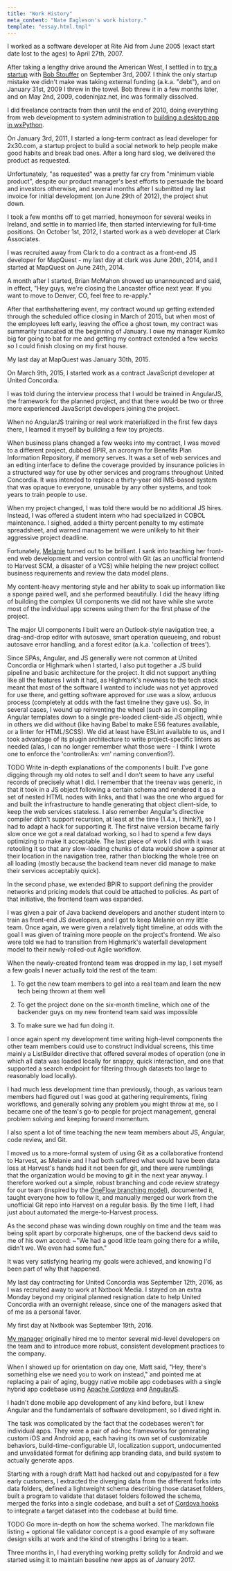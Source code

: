 ```yaml
---
title: "Work History"
meta_content: "Nate Eagleson's work history."
template: "essay.html.tmpl"
---
```


I worked as a software developer at Rite Aid from June 2005 (exact start date
lost to the ages) to April 27th, 2007.

After taking a lengthy drive around the American West, I settled in to [try a
startup](http://www.codeninjaz.net) with [Bob
Stouffer](https://www.bobandkellystouffer.com/) on September 3rd, 2007. I think
the only startup mistake we didn't make was taking external funding (a.k.a.
"debt"), and on January 31st, 2009 I threw in the towel. Bob threw it in a few
months later, and on May 2nd, 2009, codeninjaz.net, inc was formally dissolved.

I did freelance contracts from then until the end of 2010, doing everything
from web development to system administration to [building a desktop app in
wxPython](/work/projects/illuminations).

On January 3rd, 2011, I started a long-term contract as lead developer for
2x30.com, a startup project to build a social network to help people make good
habits and break bad ones. After a long hard slog, we delivered the product as
requested.

Unfortunately, "as requested" was a pretty far cry from "minimum viable
product", despite our product manager's best efforts to persuade the board and
investors otherwise, and several months after I submitted my last invoice for
initial development (on June 29th of 2012), the project shut down.

I took a few months off to get married, honeymoon for several weeks in Ireland,
and settle in to married life, then started interviewing for full-time
positions. On October 1st, 2012, I started work as a web developer at Clark
Associates.

I was recruited away from Clark to do a contract as a front-end JS developer
for MapQuest - my last day at clark was June 20th, 2014, and I started at
MapQuest on June 24th, 2014.

A month after I started, Brian McMahon showed up unannounced and said, in
effect, "Hey guys, we're closing the Lancaster office next year. If you want to
move to Denver, CO, feel free to re-apply."

After that earthshattering event, my contract wound up getting extended through
the scheduled office closing in March of 2015, but when most of the employees
left early, leaving the office a ghost town, my contract was summarily
truncated at the beginning of January. I owe my manager Kumiko big for going to
bat for me and getting my contract extended a few weeks so I could finish
closing on my first house.

My last day at MapQuest was January 30th, 2015.

On March 9th, 2015, I started work as a contract JavaScript developer at United
Concordia.

I was told during the interview process that I would be trained in AngularJS,
the framework for the planned project, and that there would be two or three more
experienced JavaScript developers joining the project.

When no AngularJS training or real work materialized in the first few days
there, I learned it myself by building a few toy projects.

When business plans changed a few weeks into my contract, I was moved to a
different project, dubbed BPIR, an acronym for Benefits Plan Information
Repository, if memory serves. It was a set of web services and an editing
interface to define the coverage provided by insurance policies in a structured
way for use by other services and programs throughout United Concordia. It was
intended to replace a thirty-year old IMS-based system that was opaque to
everyone, unusable by any other systems, and took years to train people to use.

When my project changed, I was told there would be no additional JS hires.
Instead, I was offered a student intern who had specialized in COBOL
maintenance. I sighed, added a thirty percent penalty to my estimate
spreadsheet, and warned management we were unlikely to hit their aggressive
project deadline.

Fortunately, [Melanie](https://www.linkedin.com/in/melanie-durko-61197282)
turned out to be brilliant. I sank into teaching her front-end web development
and version control with Git (as an unofficial frontend to Harvest SCM, a
disaster of a VCS) while helping the new project collect business requirements
and review the data model plans.

My content-heavy mentoring style and her ability to soak up information like a
sponge paired well, and she performed beautifully. I did the heavy lifting of
building the complex UI components we did not have while she wrote most of the
individual app screens using them for the first phase of the project.

The major UI components I built were an Outlook-style navigation tree, a
drag-and-drop editor with autosave, smart operation queueing, and robust
autosave error handling, and a forest editor (a.k.a. 'collection of trees').

Since SPAs, Angular, and JS generally were not common at United Concordia or
Highmark when I started, I also put together a JS build pipeline and basic
architecture for the project. It did not support anything like all the features
I wish it had, as Highmark's newness to the tech stack meant that most of the
software I wanted to include was not yet approved for use there, and getting
software approved for use was a slow, arduous process (completely at odds with
the fast timeline they gave us). So, in several cases, I wound up reinventing
the wheel (such as in compiling Angular templates down to a single pre-loaded
client-side JS object), while in others we did without (like having Babel to
make ES6 features available, or a linter for HTML/SCSS). We did at least have
ESLint available to us, and I took advantage of its plugin architecture to
write project-specific linters as needed (alas, I can no longer remember what
those were - I think I wrote one to enforce the 'controllerAs: vm' naming
convention?).

TODO Write in-depth explanations of the components I built. I've gone digging
through my old notes to self and I don't seem to have any useful records of
precisely what I did. I remember that the treenav was generic, in that it took
in a JS object following a certain schema and rendered it as a set of nested
HTML nodes with links, and that I was the one who argued for and built the
infrastructure to handle generating that object client-side, to keep the web
services stateless. I also remember Angular's directive compiler didn't support
recursion, at least at the time (1.4.x, I think?), so I had to adapt a hack for
supporting it. The first naive version became fairly slow once we got a real
dataload working, so I had to spend a few days optimizing to make it
acceptable. The last piece of work I did with it was retooling it so that any
slow-loading chunks of data would show a spinner at their location in the
navigation tree, rather than blocking the whole tree on all loading (mostly
because the backend team never did manage to make their services acceptably
quick).

In the second phase, we extended BPIR to support defining the provider networks
and pricing models that could be attached to policies. As part of that
initiative, the frontend team was expanded.

I was given a pair of Java backend developers and another student intern to
train as front-end JS developers, and I got to keep Melanie on my little team.
Once again, we were given a relatively tight timeline, at odds with the goal I
was given of training more people on the project's frontend. We also were told
we had to transition from Highmark's waterfall development model to their
newly-rolled-out Agile workflow.

When the newly-created frontend team was dropped in my lap, I set myself a few
goals I never actually told the rest of the team:

1) To get the new team members to gel into a real team and learn the new tech
   being thrown at them well

2) To get the project done on the six-month timeline, which one of the
   backender guys on my new frontend team said was impossible

3) To make sure we had fun doing it.

I once again spent my development time writing high-level components the other
team members could use to construct individual screens, this time mainly a
ListBuilder directive that offered several modes of operation (one in which all
data was loaded locally for snappy, quick interaction, and one that supported
a search endpoint for filtering through datasets too large to reasonably load
locally).

I had much less development time than previously, though, as various team
members had figured out I was good at gathering requirements, fixing workflows,
and generally solving any problem you might throw at me, so I became one of the
team's go-to people for project management, general problem solving and keeping
forward momentum.

I also spent a lot of time teaching the new team members about JS, Angular,
code review, and Git.

I moved us to a more-formal system of using Git as a collaborative frontend to
Harvest, as Melanie and I had both suffered what would have been data loss at
Harvest's hands had it not been for git, and there were rumblings that the
organization would be moving to git in the next year anyway. I therefore worked
out a simple, robust branching and code review strategy for our team (inspired
by the [OneFlow branching
model](https://www.endoflineblog.com/oneflow-a-git-branching-model-and-workflow)),
documented it, taught everyone how to follow it, and manually merged our work
from the unofficial Git repo into Harvest on a regular basis. By the time I
left, I had just about automated the merge-to-Harvest process.

As the second phase was winding down roughly on time and the team was being
split apart by corporate higherups, one of the backend devs said to me of his
own accord: ~"We had a good little team going there for a while, didn't we. We
even had some fun."

It was very satisfying hearing my goals were achieved, and knowing I'd been
part of why that happened.

My last day contracting for United Concordia was September 12th, 2016, as I was
recruited away to work at Nxtbook Media. I stayed on an extra Monday beyond my
original planned resignation date to help United Concordia with an overnight
release, since one of the managers asked that of me as a personal favor.

My first day at Nxtbook was September 19th, 2016.

[My manager](https://github.com/mattguest) originally hired me to mentor
several mid-level developers on the team and to introduce more robust,
consistent development practices to the company.

When I showed up for orientation on day one, Matt said, "Hey, there's something
else we need you to work on instead," and pointed me at replacing a pair of
aging, buggy native mobile app codebases with a single hybrid app codebase
using [Apache Cordova](https://cordova.apache.org/) and
[AngularJS](https://angularjs.org/).

I hadn't done mobile app development of any kind before, but I knew Angular and
the fundamentals of software development, so I dived right in.

The task was complicated by the fact that the codebases weren't for individual
apps. They were a pair of ad-hoc frameworks for generating custom iOS and
Android app, each having its own set of customizable behaviors,
build-time-configurable UI, localization support, undocumented and unvalidated
format for defining app branding data, and build system to actually generate
apps.

Starting with a rough draft Matt had hacked out and copy/pasted for a few early
customers, I extracted the diverging data from the different forks into data
folders, defined a lightweight schema describing those dataset folders, built a
program to validate that dataset folders followed the schema, merged the forks
into a single codebase, and built a set of [Cordova
hooks](https://cordova.apache.org/docs/en/latest/guide/appdev/hooks/) to
integrate a target dataset into the codebase at build time.

TODO Go more in-depth on how the schema worked. The markdown file listing +
optional file validator concept is a good example of my software design skills
at work and the kind of strengths I bring to a team.

Three months in, I had everything working pretty solidly for Android and we
started using it to maintain baseline new apps as of January 2017.
